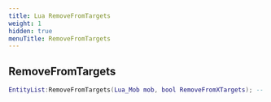 ```yaml
---
title: Lua RemoveFromTargets
weight: 1
hidden: true
menuTitle: RemoveFromTargets
---
```

## RemoveFromTargets
```lua
EntityList:RemoveFromTargets(Lua_Mob mob, bool RemoveFromXTargets); -- void
```